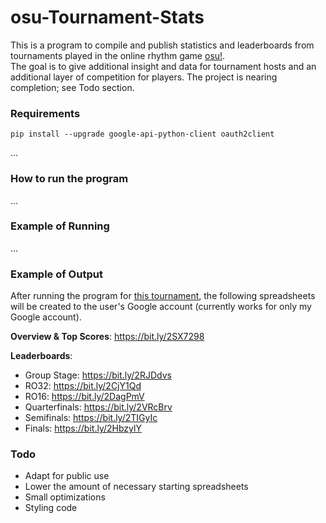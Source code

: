 # osu-Tournament-Stats
This is a program to compile and publish statistics and leaderboards from tournaments played in the online rhythm game [osu!](https://osu.ppy.sh/home). <br/>
The goal is to give additional insight and data for tournament hosts and an additional layer of competition for players. 
The project is nearing completion; see Todo section. 

### Requirements
`pip install --upgrade google-api-python-client oauth2client`

...

### How to run the program
...

### Example of Running
...

### Example of Output
After running the program for [this tournament](https://osu.ppy.sh/community/forums/topics/775442), the following spreadsheets <br/>will be 
created to the user's Google account (currently works for only my Google account). 

**Overview & Top Scores**: https://bit.ly/2SX7298

**Leaderboards**: 
 - Group Stage: https://bit.ly/2RJDdvs
 - RO32: https://bit.ly/2CjY1Qd
 - RO16: https://bit.ly/2DagPmV
 - Quarterfinals: https://bit.ly/2VRcBrv
 - Semifinals: https://bit.ly/2TIGyIc
 - Finals: https://bit.ly/2HbzylY

### Todo
* Adapt for public use
* Lower the amount of necessary starting spreadsheets
* Small optimizations
* Styling code
